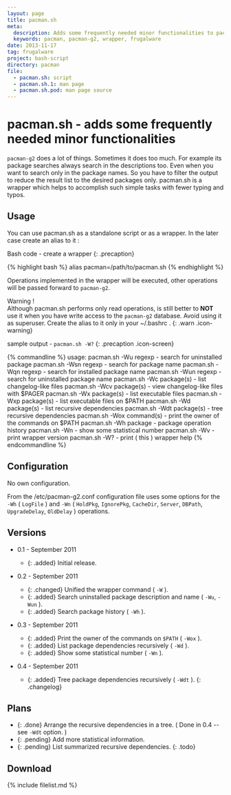 ```yaml
---
layout: page
title: pacman.sh
meta:
  description: Adds some frequently needed minor functionalities to pacman-g2.
  keywords: pacman, pacman-g2, wrapper, frugalware
date: 2013-11-17
tag: frugalware
project: bash-script
directory: pacman
file:
  - pacman.sh: script
  - pacman.sh.1: man page
  - pacman.sh.pod: man page source
---
```


# pacman.sh - adds some frequently needed minor functionalities

`pacman-g2` does a lot of things. Sometimes it does too much. For example its
package searches always search in the descriptions too. Even when you want to
search only in the package names. So you have to filter the output to reduce the
result list to the desired packages only. pacman.sh is a wrapper which helps to
accomplish such simple tasks with fewer typing and typos.

## Usage

You can use pacman.sh as a standalone script or as a wrapper. In the later case
create an alias to it :

Bash code - create a wrapper
{: .precaption}

{% highlight bash %}
alias pacman=/path/to/pacman.sh
{% endhighlight %}

Operations implemented in the wrapper will be executed, other operations will be
passed forward to `pacman-g2`.

Warning !  
Although pacman.sh performs only read operations, is still better to <b>NOT</b>
use it when you have write access to the `pacman-g2` database. Avoid using it
as superuser. Create the alias to it only in your ~/.bashrc .
{: .warn .icon-warning}

sample output - `pacman.sh -W?`
{: .precaption .icon-screen}

{% commandline %}
usage:
  pacman.sh -Wu  regexp     - search for uninstalled package
  pacman.sh -Wsn regexp     - search for package name
  pacman.sh -Wqn regexp     - search for installed package name
  pacman.sh -Wun regexp     - search for uninstalled package name
  pacman.sh -Wc  package(s) - list changelog-like files
  pacman.sh -Wcv package(s) - view changelog-like files with $PAGER
  pacman.sh -Wx  package(s) - list executable files
  pacman.sh -Wxp package(s) - list executable files on $PATH
  pacman.sh -Wd  package(s) - list recursive dependencies
  pacman.sh -Wdt package(s) - tree recursive dependencies
  pacman.sh -Wox command(s) - print the owner of the commands on $PATH
  pacman.sh -Wh  package    - package operation history
  pacman.sh -Wn             - show some statistical number
  pacman.sh -Wv             - print wrapper version
  pacman.sh -W?             - print ( this ) wrapper help
{% endcommandline %}

## Configuration

No own configuration.

From the /etc/pacman-g2.conf configuration file uses some options for the `-Wh` ( `LogFile` ) and `-Wn` ( `HoldPkg`, `IgnorePkg`, `CacheDir`, `Server`, `DBPath`, `UpgradeDelay`, `OldDelay` ) operations.

## Versions

* 0.1 - September 2011
  * {: .added} Initial release.

* 0.2 - September 2011
  * {: .changed} Unified the wrapper command ( `-W` ).
  * {: .added} Search uninstalled package description and name ( `-Wu`, `-Wun` ).
  * {: .added} Search package history ( `-Wh` ).

* 0.3 - September 2011
  * {: .added} Print the owner of the commands on `$PATH` ( `-Wox` ).
  * {: .added} List package dependencies recursively ( `-Wd` ).
  * {: .added} Show some statistical number ( `-Wn` ).

* 0.4 - September 2011
  * {: .added} Tree package dependencies recursively ( `-Wdt` ).
{: .changelog}

## Plans

* {: .done} Arrange the recursive dependencies in a tree. ( Done in 0.4 -- see `-Wdt` option. )
* {: .pending} Add more statistical information.
* {: .pending} List summarized recursive dependencies.
{: .todo}

## Download

{% include filelist.md %}
